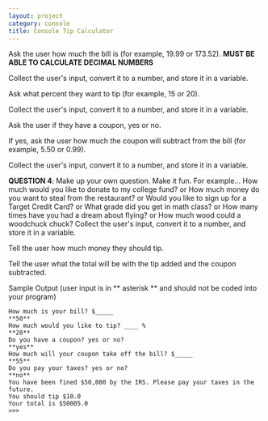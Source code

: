 ```yaml
---
layout: project
category: console
title: Console Tip Calculator
---
```

Ask the user how much the bill is (for example, 19.99 or 173.52). **MUST BE ABLE TO CALCULATE DECIMAL NUMBERS**

Collect the user's input, convert it to a number, and store it in a variable.

Ask what percent they want to tip (for example, 15 or 20).

Collect the user's input, convert it to a number, and store it in a variable.

Ask the user if they have a coupon, yes or no.

If yes, ask the user how much the coupon will subtract from the bill (for example, 5.50 or 0.99).

Collect the user's input, convert it to a number, and store it in a variable.

**QUESTION 4**: Make up your own question. Make it fun. For example... How much would you like to donate to my college fund? or How much money do you want to steal from the restaurant? or Would you like to sign up for a Target Credit Card? or What grade did you get in math class? or How many times have you had a dream about flying? or How much wood could a woodchuck chuck? Collect the user's input, convert it to a number, and store it in a variable.

Tell the user how much money they should tip.

Tell the user what the total will be with the tip added and the coupon subtracted.

Sample Output (user input is in ** asterisk ** and should not be coded into your program)
```
How much is your bill? $_____
**50**
How much would you like to tip? ____ %
**20**
Do you have a coupon? yes or no?
**yes**
How much will your coupon take off the bill? $_____
**55**
Do you pay your taxes? yes or no?
**no**
You have been fined $50,000 by the IRS. Please pay your taxes in the future.
You should tip $10.0
Your total is $50005.0
>>>
```
